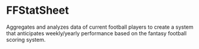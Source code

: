 # FFStatSheet
Aggregates and analyzes data of current football players to create a system that anticipates weekly/yearly performance based on the fantasy football scoring system.

